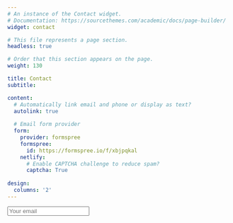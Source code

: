 ```yaml
---
# An instance of the Contact widget.
# Documentation: https://sourcethemes.com/academic/docs/page-builder/
widget: contact

# This file represents a page section.
headless: true

# Order that this section appears on the page.
weight: 130

title: Contact
subtitle:

content:
  # Automatically link email and phone or display as text?
  autolink: true
  
  # Email form provider
  form:
    provider: formspree
    formspree:
      id: https://formspree.io/f/xbjpqkal
    netlify:
      # Enable CAPTCHA challenge to reduce spam?
      captcha: True
  
design:
  columns: '2'
---
```

<input type="text" name="_replyto" placeholder="Your email" />